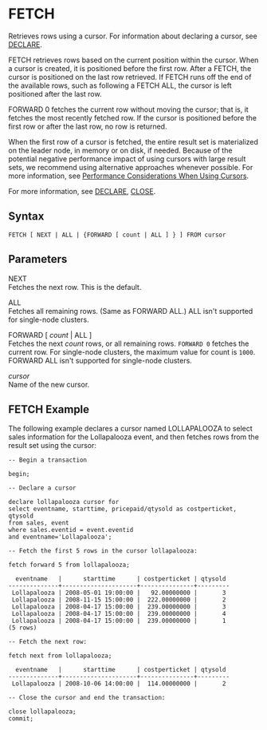 # FETCH<a name="fetch"></a>

Retrieves rows using a cursor\. For information about declaring a cursor, see [DECLARE](declare.md)\.

FETCH retrieves rows based on the current position within the cursor\. When a cursor is created, it is positioned before the first row\. After a FETCH, the cursor is positioned on the last row retrieved\. If FETCH runs off the end of the available rows, such as following a FETCH ALL, the cursor is left positioned after the last row\. 

FORWARD 0 fetches the current row without moving the cursor; that is, it fetches the most recently fetched row\. If the cursor is positioned before the first row or after the last row, no row is returned\. 

When the first row of a cursor is fetched, the entire result set is materialized on the leader node, in memory or on disk, if needed\. Because of the potential negative performance impact of using cursors with large result sets, we recommend using alternative approaches whenever possible\. For more information, see [Performance Considerations When Using Cursors](declare.md#declare-performance)\.

For more information, see [DECLARE](declare.md), [CLOSE](close.md)\. 

## Syntax<a name="fetch-synopsis"></a>

```
FETCH [ NEXT | ALL | {FORWARD [ count | ALL ] } ] FROM cursor
```

## Parameters<a name="fetch-parameters"></a>

NEXT  
Fetches the next row\. This is the default\.

ALL  
Fetches all remaining rows\. \(Same as FORWARD ALL\.\) ALL isn't supported for single\-node clusters\.

FORWARD \[ *count* \| ALL \]   
Fetches the next *count* rows, or all remaining rows\. `FORWARD 0` fetches the current row\. For single\-node clusters, the maximum value for count is `1000`\. FORWARD ALL isn't supported for single\-node clusters\. 

*cursor*   
Name of the new cursor\. 

## FETCH Example<a name="fetch-example"></a>

The following example declares a cursor named LOLLAPALOOZA to select sales information for the Lollapalooza event, and then fetches rows from the result set using the cursor:

```
-- Begin a transaction

begin;

-- Declare a cursor

declare lollapalooza cursor for 
select eventname, starttime, pricepaid/qtysold as costperticket, qtysold
from sales, event
where sales.eventid = event.eventid
and eventname='Lollapalooza';

-- Fetch the first 5 rows in the cursor lollapalooza:

fetch forward 5 from lollapalooza;

  eventname   |      starttime      | costperticket | qtysold
--------------+---------------------+---------------+---------
 Lollapalooza | 2008-05-01 19:00:00 |   92.00000000 |       3
 Lollapalooza | 2008-11-15 15:00:00 |  222.00000000 |       2
 Lollapalooza | 2008-04-17 15:00:00 |  239.00000000 |       3
 Lollapalooza | 2008-04-17 15:00:00 |  239.00000000 |       4
 Lollapalooza | 2008-04-17 15:00:00 |  239.00000000 |       1
(5 rows)

-- Fetch the next row:

fetch next from lollapalooza;

  eventname   |      starttime      | costperticket | qtysold
--------------+---------------------+---------------+---------
 Lollapalooza | 2008-10-06 14:00:00 |  114.00000000 |       2

-- Close the cursor and end the transaction:

close lollapalooza;
commit;
```